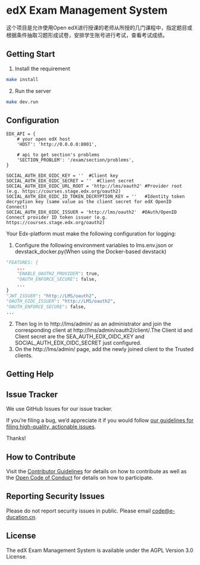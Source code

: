 # edX Exam Management System
这个项目是允许使用Open edX进行授课的老师从所授的几门课程中，指定题目或根据条件抽取习题形成试卷，安排学生账号进行考试，查看考试成绩。

## Getting Start

1. Install the requirement
```bash
make install
```

2. Run the server
```bash
make dev.run
```

## Configuration

```
EDX_API = {
    # your open edX host
    'HOST': 'http://0.0.0.0:8001',

    # api to get section's problems
    'SECTION_PROBLEM': '/exam/section/problems',
}

SOCIAL_AUTH_EDX_OIDC_KEY = ''  #Client key
SOCIAL_AUTH_EDX_OIDC_SECRET = ''  #Client secret
SOCIAL_AUTH_EDX_OIDC_URL_ROOT = 'http://lms/oauth2' #Provider root (e.g. https://courses.stage.edx.org/oauth2)
SOCIAL_AUTH_EDX_OIDC_ID_TOKEN_DECRYPTION_KEY = ''   #Identity token decryption key (same value as the client secret for edX OpenID Connect)
SOCIAL_AUTH_EDX_OIDC_ISSUER = 'http://lms/oauth2'  #OAuth/OpenID Connect provider ID token issuer (e.g. https://courses.stage.edx.org/oauth2)
```
Your Edx-platform must make the following configuration for logging:
1. Configure the following environment variables to lms.env.json or devstack_docker.py(When using the Docker-based devstack)
```python
"FEATURES: {
    ...
    "ENABLE_OAUTH2_PROVIDER": true,
    "OAUTH_ENFORCE_SECURE": false,
    ...
}
"JWT_ISSUER": "http://LMS/oauth2",
"OAUTH_OIDC_ISSUER": "http://LMS/oauth2",
"OAUTH_ENFORCE_SECURE": false,
...
```
2. Then log in to http://lms/admin/ as an administrator and join the corresponding client at http://lms/admin/oauth2/client/.The Client id and Client secret are the SEA_AUTH_EDX_OIDC_KEY and SOCIAL_AUTH_EDX_OIDC_SECRET just configured.
3. On the http://lms/admin/ page, add the newly joined client to the Trusted clients.
## Getting Help

## Issue Tracker

We use GitHub Issues for our issue tracker.

If you’re filing a bug, we’d appreciate it if you would follow [our guidelines for filing high-quality, actionable issues](https://github.com/e-ducation/edx-exam-management-system/blob/master/SUBMITTING_AN_ISSUE.md). 

Thanks!


## How to Contribute
Visit the [Contributor Guidelines](https://github.com/e-ducation/edx-exam-management-system/blob/master/CONTRIBUTING.md) for details on how to contribute as well as the [Open Code of Conduct]() for details on how to participate.


## Reporting Security Issues
Please do not report security issues in public. Please email code@e-ducation.cn.

## License
The edX Exam Management System is available under the AGPL Version 3.0 License.
